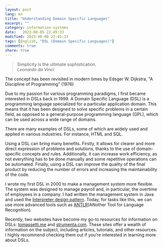 ```yaml
--- 
layout: post
lang: en
title: "Understanding Domain Specific Languages"
excerpt: ""
category: information-systems
date:   2023-08-05 22:45:33
modified: 2023-08-08 22:45:33
tags: [English, "DSL (Domain Specific Languages)"]
comments: true
share: true
---
```


> Simplicity is the ultimate sophistication.  
> <cite>Leonardo da Vinci</cite>

The concept has been revisited in modern times by Edsger W. Dijkstra, "A Discipline of Programming" (1976)

Due to my passion for various programming paradigms, I first became interested in DSLs back in 1999. A Domain Specific Language (DSL) is a programming language specialized for a particular application domain. This means that it has been designed to solve specific problems in a certain field, as opposed to a general-purpose programming language (GPL), which can be used across a wide range of domains.

There are many examples of DSLs, some of which are widely used and applied in various industries. For instance, HTML and SQL.

Using a DSL can bring many benefits. Firstly, it allows for clearer and more direct expression of problems and solutions, thanks to the use of domain-specific concepts and rules. Additionally, it can increase work efficiency, as not everything has to be done manually and some repetitive operations can be automated. Finally, using a DSL can improve the quality of the final product by reducing the number of errors and increasing the maintainability of the code.

I wrote my first DSL in 2000 to make a management system more flexible. The system was designed to manage payroll and, in particular, the overtime of employees in a company. I had written the management system in Java and used the [Interpreter design pattern](https://en.wikipedia.org/wiki/Interpreter_pattern). Today, for tasks like this, we can use more advanced tools such as [ANTLR](https://www.antlr.org/)(ANother Tool for Language Recognition).

Recently, two websites have become my go-to resources for information on DSLs: 
[tomassetti.me](https://tomassetti.me) and [strumenta.com](https://strumenta.com). These sites offer a wealth of information on the subject, including articles, tutorials, and other resources. I highly recommend checking them out if you’re interested in learning more about DSLs.